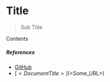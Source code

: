 # Title
> Sub Title
>
Contents

##### References
- [GitHub](https://github.com)
- [$<Document Title>]($<Some_URL>)